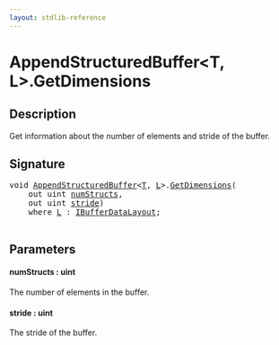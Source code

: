 ```yaml
---
layout: stdlib-reference
---
```


# AppendStructuredBuffer\<T, L\>\.GetDimensions

## Description

Get information about the number of elements and stride of the buffer.



## Signature 

<pre>
<span class="code_keyword">void</span> <a href="../types/appendstructuredbuffer-06g/index" class="code_type">AppendStructuredBuffer</a>&lt;<a href="../types/appendstructuredbuffer-06g/index#typeparam-T" class="code_type">T</a>, <a href="../types/appendstructuredbuffer-06g/index#typeparam-L" class="code_type">L</a>&gt;.<a href="getdimensions-03">GetDimensions</a>(
    <span class="code_keyword">out</span> <span class="code_keyword">uint</span> <a href="getdimensions-03#decl-numStructs" class="code_param">numStructs</a>,
    <span class="code_keyword">out</span> <span class="code_keyword">uint</span> <a href="getdimensions-03#decl-stride" class="code_param">stride</a>)
    <span class='code_keyword'>where</span> <a href="../types/appendstructuredbuffer-06g/index#typeparam-L" class="code_type">L</a> : <a href="../interfaces/ibufferdatalayout-017b/index" class="code_type">IBufferDataLayout</a>;

</pre>

## Parameters

####  <a id="decl-numStructs"></a>numStructs  : uint
The number of elements in the buffer.

####  <a id="decl-stride"></a>stride  : uint
The stride of the buffer.


